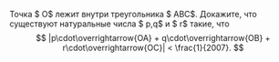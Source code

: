 Точка $ O$ лежит внутри треугольника $ ABC$. Докажите, что существуют натуральные числа $ p,q$ и $ r$ такие, что
 $$  |p\cdot\overrightarrow{OA} + q\cdot\overrightarrow{OB} + r\cdot\overrightarrow{OC}| < \frac{1}{2007}. $$ 
